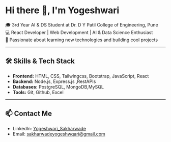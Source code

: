 ﻿# Hi there 👋, I'm Yogeshwari

🎓 3rd Year AI & DS Student at Dr. D Y Patil College of Engineering, Pune  
💻 React Developer | Web Development | AI & Data Science Enthusiast  
🎯 Passionate about learning new technologies and building cool projects  

---

## 🛠️ Skills & Tech Stack
- **Frontend:** HTML, CSS, Tailwingcss, Bootstrap, JavaScript, React  
- **Backend:** Node.js, Express.js ,RestAPIs 
- **Databases:** PostgreSQL, MongoDB,MySQL
- **Tools:** Git, Github, Excel

---


## 📫 Contact Me
- LinkedIn: [Yogeshwari_Sakharwade]([(https://www.linkedin.com/in/yogeshwarisakharwade/)])  
- Email: sakharwadeyogeshwqari@gmail.com 





